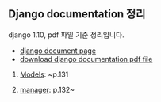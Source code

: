 ## Django documentation 정리
django 1.10, pdf 파일 기준 정리입니다.

- [django document page](https://docs.djangoproject.com/en/1.10/)
- [download django documentation pdf file](https://media.readthedocs.org/pdf/django/1.10.x/django.pdf)

1. [Models](https://github.com/bartkim0426/django-document/blob/master/models/models.md): ~p.131

2. [manager](): p.132~
